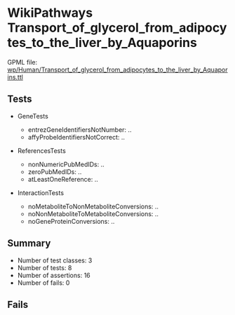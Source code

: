# WikiPathways Transport_of_glycerol_from_adipocytes_to_the_liver_by_Aquaporins

GPML file: [wp/Human/Transport_of_glycerol_from_adipocytes_to_the_liver_by_Aquaporins.ttl](../wp/Human/Transport_of_glycerol_from_adipocytes_to_the_liver_by_Aquaporins.ttl)

## Tests

* GeneTests
    * entrezGeneIdentifiersNotNumber: ..
    * affyProbeIdentifiersNotCorrect: ..

* ReferencesTests
    * nonNumericPubMedIDs: ..
    * zeroPubMedIDs: ..
    * atLeastOneReference: ..

* InteractionTests
    * noMetaboliteToNonMetaboliteConversions: ..
    * noNonMetaboliteToMetaboliteConversions: ..
    * noGeneProteinConversions: ..

## Summary

* Number of test classes: 3
* Number of tests: 8
* Number of assertions: 16
* Number of fails: 0

## Fails

